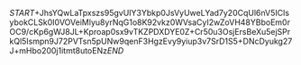 $START$+JhsYQwLaTpxszs95gvUIY3Ybkp0JsVyUweLYad7y20CqUl6nV5IClsybokCLSk0I0VOVeiMlyu8yrNqG1o8K92vkz0WVsaCyI2wZoVH48YBboEm0rOC9/cKp6gWJ8JL+Kproap0sx9vTKZPDXDYE0Z+Cr50u3OsjErsBeXu5ejSPrkQl5Ismpn9J72PVTsn5pUNw9qenF3HgzEvy9yiup3v7SrD1S5+DNcDyukg27J+mHbo200j1itmt8utoENz$END$